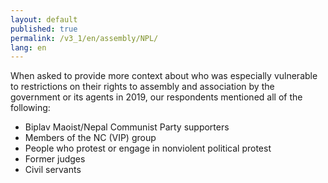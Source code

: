 ```yaml
---
layout: default
published: true
permalink: /v3_1/en/assembly/NPL/
lang: en
---
```


When asked to provide more context about who was especially vulnerable to restrictions on their rights to assembly and association by the government or its agents in 2019, our respondents mentioned all of the following:

-	Biplav Maoist/Nepal Communist Party supporters
-	Members of the NC (VIP) group
-	People who protest or engage in nonviolent political protest
-	Former judges
-	Civil servants